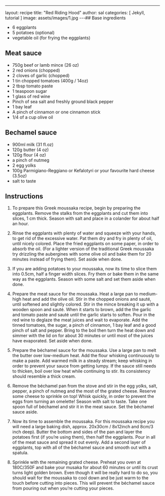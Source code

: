 ---
layout: recipe
title:  "Red Riding Hood"
author: sal
categories: [ Jekyll, tutorial ]
image: assets/images/1.jpg
---## Base ingredients
- 6 eggplants
- 5 potatoes (optional)
- vegetable oil (for frying the eggplants)

## Meat sauce
- 750g beef or lamb mince (26 oz)
- 2 red onions (chopped)
- 2 cloves of garlic (chopped)
- 1 tin chopped tomatoes (400g / 14oz)
- 2 tbsp tomato paste
- 1 teaspoon sugar
- 1 glass of red wine
- Pinch of sea salt and freshly ground black pepper
- 1 bay leaf
- A pinch of cinnamon or one cinnamon stick
- 1/4 of a cup olive oil

## Bechamel sauce
- 900ml milk (31 fl.oz)
- 120g butter (4 oz)
- 120g flour (4 oz)
- a pinch of nutmeg
- 2 egg yolks
- 100g Parmigiano-Reggiano or Kefalotyri or your favourite hard cheese (3.5oz)
- salt to taste

## Instructions

1. To prepare this Greek moussaka recipe, begin by preparing the eggplants. Remove the stalks from the eggplants and cut them into slices, 1 cm thick. Season with salt and place in a colander for about half an hour.

2. Rinse the eggplants with plenty of water and squeeze with your hands, to get rid of the excessive water. Pat them dry and fry in plenty of oil, until nicely colored. Place the fried eggplants on some paper, in order to absorb the oil. (For a lighter version of the traditional Greek moussaka try drizzling the aubergines with some olive oil and bake them for 20 minutes instead of frying them). Set aside when done.

3. If you are adding potatoes to your moussaka, now its time to slice them into 0.5cm, half a finger width slices. Fry them or bake them in the same way as the eggplants. Season with some salt and set them aside when done.

4. Prepare the meat sauce for the moussaka. Heat a large pan to medium-high heat and add the olive oil. Stir in the chopped onions and sauté, until softened and slightly colored. Stir in the mince breaking it up with a wooden spoon and sauté. When it starts to brown, add the the garlic and tomato paste and sauté until the garlic starts to soften. Pour in the red wine to deglaze the meat juices and wait to evaporate. Add the tinned tomatoes, the sugar, a pinch of cinnamon, 1 bay leaf and a good pinch of salt and pepper. Bring to the boil then turn the heat down and simmer with the lid on for about 30 minutes or until most of the juices have evaporated. Set aside when done.

5. Prepare the béchamel sauce for the moussaka. Use a large pan to melt the butter over low-medium heat. Add the flour whisking continuously to make a paste. Add warmed milk in a steady stream; keep whisking in order to prevent your sauce from getting lumpy. If the sauce still needs to thicken, boil over low heat while continuing to stir. Its consistency should resemble a thick cream.

6. Remove the béchamel pan from the stove and stir in the egg yolks, salt, pepper, a pinch of nutmeg and the most of the grated cheese. Reserve some cheese to sprinkle on top! Whisk quickly, in order to prevent the eggs from turning an omelette!  Season with salt to taste. Take one spoon full of béchamel and stir it in the meat sauce. Set the béchamel sauce aside.

7. Now its time to assemble the moussaka. For this moussaka recipe you will need a large baking dish, approx. 20x30cm / 8x12inch and 8cm/3 inch deep). Butter the bottom and sides of the pan and layer the potatoes first (if you’re using them), then half the eggplants. Pour in all of the meat sauce and spread it out evenly. Add a second layer of eggplants, top with all of the béchamel sauce and smooth out with a spatula.

8. Sprinkle with the remaining grated cheese. Preheat you oven at 180C/350F and bake your musaka for about 60 minutes or until its crust turns light golden brown. Even though it will be really hard to do so, you should wait for the moussaka to cool down and be just warm to the touch before cutting into pieces. This will prevent the béchamel sauce from pouring out when you’re cutting your pieces.